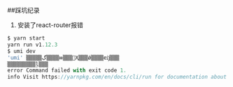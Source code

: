 ##踩坑纪录

1. 安装了react-router报错
```js
$ yarn start
yarn run v1.12.3
$ umi dev
'umi' ▒▒▒▒▒ڲ▒▒▒▒ⲿ▒▒▒Ҳ▒▒▒ǿ▒▒▒▒еĳ▒▒▒
▒▒▒▒▒▒▒▒▒ļ▒▒▒
error Command failed with exit code 1.
info Visit https://yarnpkg.com/en/docs/cli/run for documentation about this command.

```